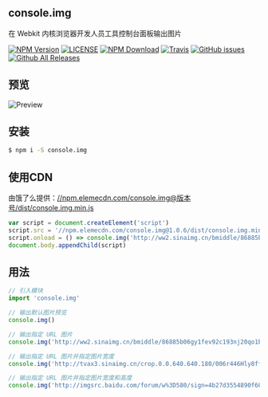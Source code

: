 ## console.img 
在 Webkit 内核浏览器开发人员工具控制台面板输出图片

[![NPM Version](https://img.shields.io/npm/v/console.img.svg)](https://www.npmjs.com/package/console.img)
[![LICENSE](https://img.shields.io/npm/l/console.img.svg)](https://www.npmjs.com/package/console.img)
[![NPM Download](https://img.shields.io/npm/dw/console.img.svg)](https://www.npmjs.com/package/console.img)
[![Travis](https://img.shields.io/travis/u3u/console.img.svg)](https://travis-ci.org/u3u/console.img)
[![GitHub issues](https://img.shields.io/github/issues/u3u/console.img.svg)](https://github.com/u3u/console.img/issues)
[![Github All Releases](https://img.shields.io/github/downloads/u3u/console.img/total.svg)](https://github.com/u3u/console.img)

## 预览

![Preview](http://i1.piimg.com/549484/15d25b70e7deb19f.gif)

## 安装

```sh
$ npm i -S console.img
```

## 使用CDN

由饿了么提供：[//npm.elemecdn.com/console.img@版本号/dist/console.img.min.js](//npm.elemecdn.com/console.img@1.0.6/dist/console.img.min.js)

```javascript
var script = document.createElement('script')
script.src = '//npm.elemecdn.com/console.img@1.0.6/dist/console.img.min.js'
script.onload = () => console.img('http://ww2.sinaimg.cn/bmiddle/86885b06gy1fev92c193nj20qo1benpd.jpg')
document.body.appendChild(script)
```

## 用法

```javascript
// 引入模块
import 'console.img'

// 输出默认图片预览
console.img()

// 输出指定 URL 图片
console.img('http://ww2.sinaimg.cn/bmiddle/86885b06gy1fev92c193nj20qo1benpd.jpg')

// 输出指定 URL 图片并指定图片宽度
console.img('http://tvax3.sinaimg.cn/crop.0.0.640.640.180/006r446Hly8ff6s4145i0j30hs0hsjs8.jpg', 100)

// 输出指定 URL 图片并指定图片宽度和高度
console.img('http://imgsrc.baidu.com/forum/w%3D580/sign=4b27d3554890f60304b09c4f0913b370/e42eb6003af33a8728f55f7ec45c10385243b5d5.jpg', 400, 200)
```

